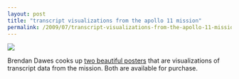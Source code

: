 ```yaml
---
layout: post
title: "transcript visualizations from the apollo 11 mission"
permalink: /2009/07/transcript-visualizations-from-the-apollo-11-mission.html
---
```


![](https://farm4.static.flickr.com/3523/3726009151_1bff0ab697.jpg)

Brendan Dawes cooks up [two beautiful posters](http://brendandawes.posterous.com/apollo-11-anniversary-posters) that are visualizations of transcript data from the mission. Both are available for purchase.
